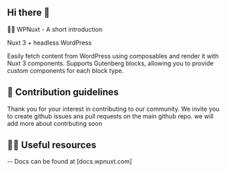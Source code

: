 ## Hi there 👋

🙋‍♀️ WPNuxt - A short introduction

Nuxt 3 + headless WordPress

Easily fetch content from WordPress using composables and render it with Nuxt 3 components.
Supports Gutenberg blocks, allowing you to provide custom components for each block type.

## 🌈 Contribution guidelines
Thank you for your interest in contributing to our community. We invite you to create github issues ans pull requests on the main github repo. we will add more about contrbuting soon   

## 👩‍💻 Useful resources
--  Docs can be found at [docs.wpnuxt.com] 

